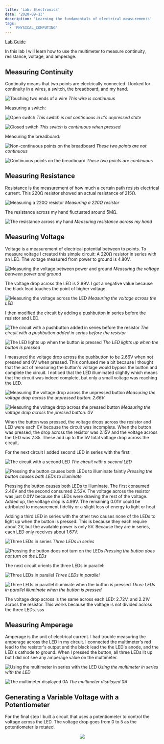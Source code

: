 ```yaml
---
title: 'Lab: Electronics'
date: '2020-09-13'
description: 'Learning the fundamentals of electrical measurements'
tags:
  - 'PHYSICAL_COMPUTING'
---
```


[Lab Guide](https://itp.nyu.edu/physcomp/labs/electronics/)

In this lab I will learn how to use the multimeter to measure continuity, resistance, voltage, and amperage.

## Measuring Continuity

Continuity means that two points are electrically connected. I looked for continuity in a wires, a switch, the breadboard, and my hand.

![Touching two ends of a wire](IMG_6290.jpeg)
_This wire is continuous_

Measuring a switch:

![Open switch](IMG_6291.jpeg)
_This switch is not continuous in it's unpressed state_

![Closed switch](IMG_6292.jpeg)
_This switch is continuous when pressed_

Measuring the breadboard:

![Non-continuous points on the breadboard](IMG_6293.jpeg)
_These two points are not continuous_

![Continuous points on the breadboard](IMG_6294.jpeg)
_These two points are continuous_

## Measuring Resistance

Resistance is the measurement of how much a certain path resists electrical current. This 220Ω resistor showed an actual resistance of 215Ω.

![Measuring a 220Ω resistor](IMG_6295.jpeg)
_Measuring a 220Ω resistor_

The resistance across my hand fluctuated around 5MΩ.

<div class="portrait">

![The resistance across my hand](IMG_6296.jpeg)
_Measuring resistance across my hand_

</div>

## Measuring Voltage

Voltage is a measurement of electrical potential between to points. To measure voltage I created this simple circuit: A 220Ω resistor in series with an LED. The voltage measured from power to ground is 4.80V.

<div class="portrait">

![Measuring the voltage between power and ground](IMG_6297.jpeg)
_Measuring the voltage between power and ground_

</div>

The voltage drop across the LED is 2.89V. I got a negative value because the black lead touches the point of higher voltage.

<div class="portrait">

![Measuring the voltage across the LED](IMG_6298.jpeg)
_Measuring the voltage across the LED_

</div>

I then modified the circuit by adding a pushbutton in series before the resistor and LED.

<div class="portrait">

![The circuit with a pushbutton added in series before the resistor](IMG_6299.jpeg)
_The circuit with a pushbutton added in series before the resistor_

</div>

<div class="portrait">

![The LED lights up when the button is pressed](IMG_6301.jpeg)
_The LED lights up when the button is pressed_

</div>

I measured the voltage drop across the pushbutton to be 2.66V when not pressed and 0V when pressed. This confused me a bit because I thought that the act of measuring the button's voltage would bypass the button and complete the circuit. I noticed that the LED illuminated slightly which means that the circuit was indeed complete, but only a small voltage was reaching the LED.

<!-- TODO: bypass the circuit and measure resistor voltage -->

<div class="portrait">

![Measuring the voltage drop across the unpressed button](IMG_6302.jpeg)
_Measuring the voltage drop across the unpressed button: 2.66V_

</div>

<div class="portrait">

![Measuring the voltage drop across the pressed button](IMG_6304.jpeg)
_Measuring the voltage drop across the pressed button: 0V_

</div>

When the button was pressed, the voltage drops across the resistor and LED were each 0V because the circuit was incomplete. When the button was pressed, the drop across the resistor was 2.15V and the voltage across the LED was 2.85. These add up to the 5V total voltage drop across the circuit.

For the next circuit I added second LED in series with the first:

<div class="portrait">

![The circuit with a second LED](IMG_6305.jpeg)
_The circuit with a second LED_

</div>

<div class="portrait">

![Pressing the button causes both LEDs to illuminate faintly](IMG_6306.jpeg)
_Pressing the button causes both LEDs to illuminate_

</div>

Pressing the button causes both LEDs to illuminate. The first consumed 2.46V and the second consumed 2.52V. The voltage across the resistor was just 0.01V because the LEDs were drawing the rest of the voltage. Added up, the voltage drop is 4.99V. The remaining 0.01V could be attributed to measurement fidelity or a slight loss of energy to light or heat.

Adding a third LED in series with the other two causes none of the LEDs to light up when the button is pressed. This is because they each require about 2V, but the available power is only 5V. Because they are in series, each LED only receives about 1.67V.

<div class="portrait">

![Three LEDs in series](IMG_6307.jpeg)
_Three LEDs in series_

</div>

<div class="portrait">

![Pressing the button does not turn on the LEDs](IMG_6308.jpeg)
_Pressing the button does not turn on the LEDs_

</div>

The next circuit orients the three LEDs in parallel:

<div class="portrait">

![Three LEDs in parallel](IMG_6309.jpeg)
_Three LEDs in parallel_

</div>

<div class="portrait">

![Three LEDs in parallel illuminate when the button is pressed](IMG_6310.jpeg)
_Three LEDs in parallel illuminate when the button is pressed_

</div>

The voltage drop across is the same across each LED: 2.72V, and 2.21V across the resistor. This works because the voltage is not divided across the three LEDs.
sss

## Measuring Amperage

Amperage is the unit of electrical current. I had trouble measuring the amperage across the LED in my circuit. I connected the multimeter's red lead to the resistor's output and the black lead the the LED's anode, and the LED's cathode to ground. When I pressed the button, all three LEDs lit up but I did not see any amperage value on the multimeter.

<div class="portrait">

![Using the multimeter in series with the LED](IMG_6311.jpeg)
_Using the multimeter in series with the LED_

</div>

<div class="portrait">

![The multimeter displayed 0A](IMG_6312.jpeg)
_The multimeter displayed 0A_

</div>

## Generating a Variable Voltage with a Potentiometer

For the final step I built a circuit that uses a potentiometer to control the voltage across the LED. The voltage drop goes from 0 to 5 as the potentiometer is rotated.

<div style="text-align: center">
<img src="./rotary-pot.gif" style="max-height: 535px"></img><br>
</div>
